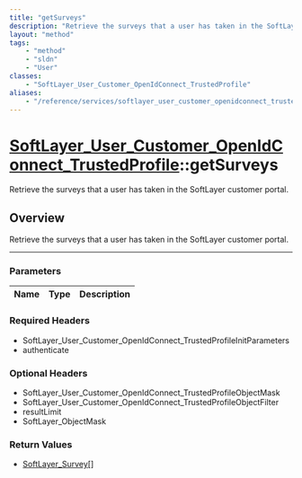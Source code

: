 ```yaml
---
title: "getSurveys"
description: "Retrieve the surveys that a user has taken in the SoftLayer customer portal."
layout: "method"
tags:
    - "method"
    - "sldn"
    - "User"
classes:
    - "SoftLayer_User_Customer_OpenIdConnect_TrustedProfile"
aliases:
    - "/reference/services/softlayer_user_customer_openidconnect_trustedprofile/getSurveys"
---
```

# [SoftLayer_User_Customer_OpenIdConnect_TrustedProfile](/reference/services/SoftLayer_User_Customer_OpenIdConnect_TrustedProfile)::getSurveys


Retrieve the surveys that a user has taken in the SoftLayer customer portal.


## Overview 
Retrieve the surveys that a user has taken in the SoftLayer customer portal.

-----

### Parameters 
|Name | Type | Description |
| --- | --- | --- |


### Required Headers
* SoftLayer_User_Customer_OpenIdConnect_TrustedProfileInitParameters
* authenticate


### Optional Headers
* SoftLayer_User_Customer_OpenIdConnect_TrustedProfileObjectMask
* SoftLayer_User_Customer_OpenIdConnect_TrustedProfileObjectFilter
* resultLimit
* SoftLayer_ObjectMask

### Return Values
* <a href='/reference/datatypes/SoftLayer_Survey'>SoftLayer_Survey[] </a>





